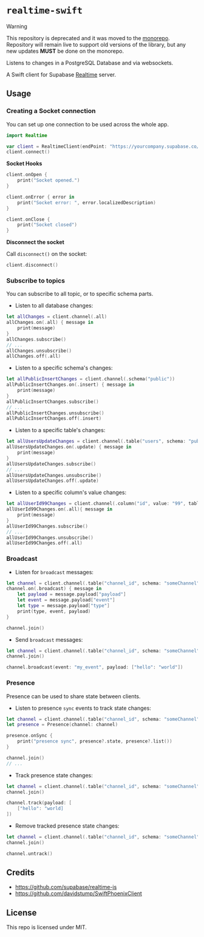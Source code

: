 # `realtime-swift`

> [!WARNING]  
> This repository is deprecated and it was moved to the [monorepo](https://github.com/supabase-community/supabase-swift).
> Repository will remain live to support old versions of the library, but any new updates **MUST** be done on the monorepo.

Listens to changes in a PostgreSQL Database and via websockets.

A Swift client for Supabase [Realtime](https://github.com/supabase/realtime-swift) server.

## Usage

### Creating a Socket connection

You can set up one connection to be used across the whole app.

```swift
import Realtime

var client = RealtimeClient(endPoint: "https://yourcompany.supabase.co/realtime/v1", params: ["apikey": "public-anon-key"])
client.connect()
```

**Socket Hooks**

```swift
client.onOpen {
    print("Socket opened.")
}

client.onError { error in
    print("Socket error: ", error.localizedDescription)
}

client.onClose {
    print("Socket closed")
}
```

**Disconnect the socket**

Call `disconnect()` on the socket:

```swift
client.disconnect()
```

### Subscribe to topics

You can subscribe to all topic, or to specific schema parts.

* Listen to all database changes:

```swift
let allChanges = client.channel(.all)
allChanges.on(.all) { message in
    print(message)
}
allChanges.subscribe()
// ...
allChanges.unsubscribe()
allChanges.off(.all)
```

* Listen to a specific schema's changes:

```swift
let allPublicInsertChanges = client.channel(.schema("public"))
allPublicInsertChanges.on(.insert) { message in
    print(message)
}
allPublicInsertChanges.subscribe()
// ...
allPublicInsertChanges.unsubscribe()
allPublicInsertChanges.off(.insert)
```

* Listen to a specific table's changes:

```swift
let allUsersUpdateChanges = client.channel(.table("users", schema: "public"))
allUsersUpdateChanges.on(.update) { message in
    print(message)
}
allUsersUpdateChanges.subscribe()
// ...
allUsersUpdateChanges.unsubscribe()
allUsersUpdateChanges.off(.update)
```

* Listen to a specific column's value changes:

```swift
let allUserId99Changes = client.channel(.column("id", value: "99", table: "users", schema: "public"))
allUserId99Changes.on(.all){ message in
    print(message)
}
allUserId99Changes.subscribe()
// ...
allUserId99Changes.unsubscribe()
allUserId99Changes.off(.all)
```
### Broadcast

* Listen for `broadcast` messages:

```swift
let channel = client.channel(.table("channel_id", schema: "someChannel"), options: .init(presenceKey: "user_uuid"))
channel.on(.broadcast) { message in
    let payload = message.payload["payload"]
    let event = message.payload["event"]
    let type = message.payload["type"]
    print(type, event, payload)
}

channel.join()
```

* Send `broadcast` messages:
    
```swift
let channel = client.channel(.table("channel_id", schema: "someChannel"), options: .init(presenceKey: "user_uuid"))
channel.join()

channel.broadcast(event: "my_event", payload: ["hello": "world"])
```
### Presence

Presence can be used to share state between clients.

* Listen to presence `sync` events to track state changes:

```swift
let channel = client.channel(.table("channel_id", schema: "someChannel"), options: .init(presenceKey: "user_uuid"))
let presence = Presence(channel: channel)

presence.onSync {
    print("presence sync", presence?.state, presence?.list())
}

channel.join()
// ...
```

* Track presence state changes:

```swift
let channel = client.channel(.table("channel_id", schema: "someChannel"), options: .init(presenceKey: "user_uuid"))
channel.join()

channel.track(payload: [
    ["hello": "world]
])
```

* Remove tracked presence state changes:

```swift
let channel = client.channel(.table("channel_id", schema: "someChannel"), options: .init(presenceKey: "user_uuid"))
channel.join()

channel.untrack()
```
## Credits

- https://github.com/supabase/realtime-js
- https://github.com/davidstump/SwiftPhoenixClient

## License

This repo is licensed under MIT.
